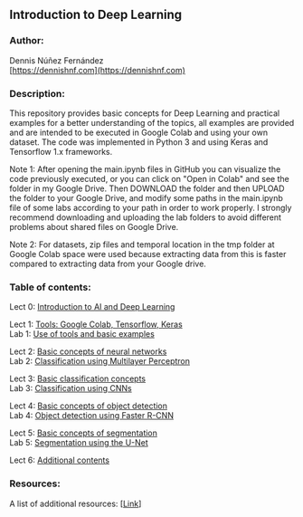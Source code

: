 
## Introduction to Deep Learning ##


### Author: ###

Dennis Núñez Fernández  
[https://dennishnf.com](https://dennishnf.com) 


### Description: ###

This repository provides basic concepts for Deep Learning and practical examples for a better understanding of the topics, all examples are provided and are intended to be executed in Google Colab and using your own dataset. The code was implemented in Python 3 and using Keras and Tensorflow 1.x frameworks.  

Note 1: After opening the main.ipynb files in GitHub you can visualize the code previously executed, or you can click on "Open in Colab" and see the folder in my Google Drive. Then DOWNLOAD the folder and then UPLOAD the folder to your Google Drive, and modify some paths in the main.ipynb file of some labs according to your path in order to work properly. I strongly recommend downloading and uploading the lab folders to avoid different problems about shared files on Google Drive.

Note 2: For datasets, zip files and temporal location in the tmp folder at Google Colab space were used because extracting data from this is faster compared to extracting data from your Google drive.


### Table of contents: ###

Lect 0: [Introduction to AI and Deep Learning](https://github.com/dennishnf/intro-to-deep-learning/blob/master/Slides/Lect0-Intro.pdf)  

Lect 1: [Tools: Google Colab, Tensorflow, Keras](https://github.com/dennishnf/intro-to-deep-learning/blob/master/Slides/Lect1-Tools.pdf)  
Lab 1: [Use of tools and basic examples](https://github.com/dennishnf/intro-to-deep-learning/blob/master/Labs/Lab1-Tools/main.ipynb)    

Lect 2: [Basic concepts of neural networks](https://github.com/dennishnf/intro-to-deep-learning/blob/master/Slides/Lect2-NeuralNetworks.pdf)  
Lab 2: [Classification using Multilayer Perceptron](https://github.com/dennishnf/intro-to-deep-learning/blob/master/Labs/Lab2-NeuralNetworks/main.ipynb)  

Lect 3: [Basic classification concepts](https://github.com/dennishnf/intro-to-deep-learning/blob/master/Slides/Lect3-Classification.pdf)  
Lab 3: [Classification using CNNs](https://github.com/dennishnf/intro-to-deep-learning/blob/master/Labs/Lab3-Clasification/main.ipynb)  

Lect 4: [Basic concepts of object detection](https://github.com/dennishnf/intro-to-deep-learning/blob/master/Slides/Lect4-Detection.pdf)  
Lab 4: [Object detection using Faster R-CNN](https://github.com/dennishnf/intro-to-deep-learning/blob/master/Labs/Lab4-Detection/main.ipynb)  

Lect 5: [Basic concepts of segmentation](https://github.com/dennishnf/intro-to-deep-learning/blob/master/Slides/Lect5-Segmentation.pdf)  
Lab 5: [Segmentation using the U-Net](https://github.com/dennishnf/intro-to-deep-learning/blob/master/Labs/Lab5-Segmentation/main.ipynb)  

Lect 6: [Additional contents](https://github.com/dennishnf/intro-to-deep-learning/blob/master/Slides/Lect6-Additional.pdf)  


### Resources: ###

A list of additional resources: [[Link](https://github.com/dennishnf/intro-to-deep-learning/blob/master/RESOURCES.md)]

